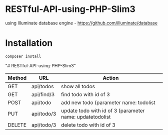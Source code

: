 # RESTful-API-using-PHP-Slim3
using Illuminate database engine - https://github.com/illuminate/database <br>


# Installation

<code>composer install</code> <br>

"# RESTful-API-using-PHP-Slim3" <br>

<table>
  <tr>
    <thead>
      <th>Method</th>
      <th>URL</th>
      <th>Action</th>
    </thead>
  </tr>
  <tbody>
    <tr>
      <td>GET</td>
      <td>api/todos</td>
      <td>show all todos</td>
    </tr>
    <tr>
      <td>GET</td>
      <td>api/find/3</td>
      <td>find todo with id of 3</td>
    </tr>
    <tr>
      <td>POST</td>
      <td>api/todo</td>
      <td>add new todo (parameter name: todolist</td>
    </tr>
    <tr>
      <td>PUT</td>
      <td>api/todo/3</td>
      <td>update todo with id of 3 (parameter name: updatetodolist</td>
    </tr>
    <tr>
      <td>DELETE</td>
      <td>api/todo/3</td>
      <td>delete todo with id of 3</td>
    </tr>
  </tbody>
</table>
